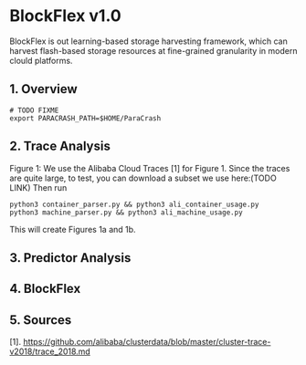 # BlockFlex v1.0

BlockFlex is out learning-based storage harvesting framework, which can harvest flash-based storage resources at fine-grained granularity in modern clould platforms.

## 1. Overview
```shell
# TODO FIXME 
export PARACRASH_PATH=$HOME/ParaCrash
```

## 2. Trace Analysis
Figure 1:
We use the Alibaba Cloud Traces [1] for Figure 1. 
Since the traces are quite large, to test, you can download a subset we use here:(TODO LINK)
Then run 
```shell
python3 container_parser.py && python3 ali_container_usage.py
python3 machine_parser.py && python3 ali_machine_usage.py
```
This will create Figures 1a and 1b.



## 3. Predictor Analysis


## 4. BlockFlex


## 5. Sources
[1]. https://github.com/alibaba/clusterdata/blob/master/cluster-trace-v2018/trace_2018.md
